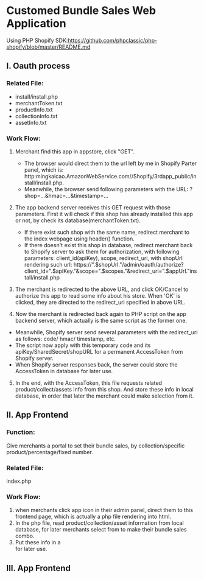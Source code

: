 # Customed Bundle Sales Web Application


 Using PHP Shopify SDK:https://github.com/phpclassic/php-shopify/blob/master/README.md

 ## I. Oauth process
 ### Related File:
   + install/install.php
   + merchantToken.txt
   + productInfo.txt
   + collectionInfo.txt
   + assetInfo.txt

 ### Work Flow:
 1. Merchant find this app in appstore, click "GET".
    + The browser would direct them to the url left by me in Shopify Parter panel, which is: http:mingkaicao.AmazonWebService.com//Shopify/3rdapp_public/install/install.php.
    + Meanwhile, the browser send following parameters with the URL: ?shop=...&hmac=...&timestamp=...

 2. The app backend server receives this GET request with those parameters. First it will check if this shop has already installed this app or not, by check its database(merchantToken.txt).
    + If there exist such shop with the same name, redirect merchant to the index webpage using header() function.
    +  If there doesn't exist this shop in database, redirect merchant back to Shopify server to ask them for authorization, with following parameters: client_id(apiKey), scope, redirect_uri, with shopUrl rendering such url: https://".$shopUrl."/admin/oauth/authorize?client_id=".$apiKey."&scope=".$scopes."&redirect_uri=".$appUrl."install/install.php
 3. The merchant is redirected to the above URL, and click OK/Cancel to authorize this app to read some info about his store. When 'OK' is clicked, they are directed to the redirect_uri specified in above URL.

 4. Now the merchant is redirected back again to PHP script on the app backend server, which actually is the same script as the former one.
   + Meanwhile, Shopify server send several parameters with the redirect_uri as follows: code/ hmac/ timestamp, etc.
   + The script now apply with this temporary code and its apiKey/SharedSecret/shopURL for a permanent AccessToken from Shopify server.
   + When Shopify server responses back, the server could store the AccessToken in database for later use.

 5. In the end, with the AccessToken, this file requests related product/collect/assets info from this shop. And store these info in local database, in order that later the merchant could make selection from it.

 ## II. App Frontend
 ### Function:
 Give merchants a portal to set their bundle sales, by collection/specific product/percentage/fixed number.
 ### Related File:
 index.php
 ### Work Flow:
 1. when merchants click app icon in their admin panel, direct them to this frontend page, which is actually a php file rendering into html.
 2. In the php file, read product/collection/asset information from local database, for later merchants select from to make their bundle sales combo.
 3. Put these info in a <div></div> for later use.
 ## III. App Frontend
